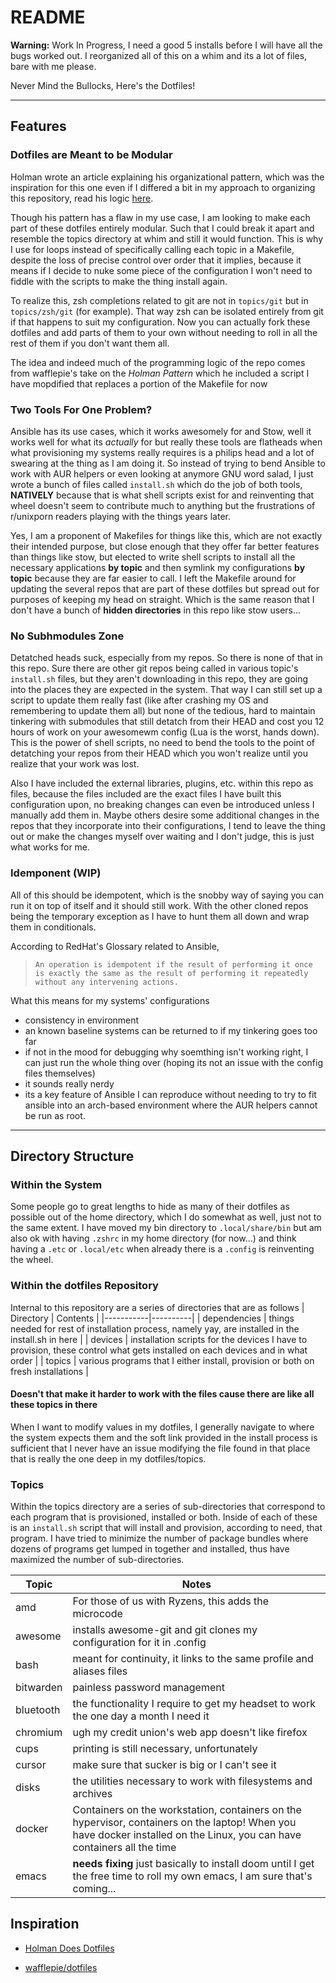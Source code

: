 # README

**Warning:** Work In Progress, I need a good 5 installs before I will have all the bugs worked out. I reorganized all of this on a whim and its a lot of files, bare with me please.

Never Mind the Bullocks, Here's the Dotfiles!

---

## Features

### Dotfiles are Meant to be Modular

Holman wrote an article explaining his organizational pattern, which was the inspiration for this one even if I differed a bit in my approach to organizing this repository, read his logic [here](https://zachholman.com/2010/08/dotfiles-are-meant-to-be-forked/).

Though his pattern has a flaw in my use case, I am looking to make each part of these dotfiles entirely modular. Such that I could break it apart and resemble the topics directory at whim and still it would function. This is why I use for loops instead of specifically calling each topic in a Makefile, despite the loss of precise control over order that it implies, because it means if I decide to nuke some piece of the configuration I won't need to fiddle with the scripts to make the thing install again.

To realize this, zsh completions related to git are not in `topics/git` but in `topics/zsh/git` (for example). That way zsh can be isolated entirely from git if that happens to suit my configuration. Now you can actually fork these dotfiles and add parts of them to your own without needing to roll in all the rest of them if you don't want them all.

The idea and indeed much of the programming logic of the repo comes from wafflepie's take on the _Holman Pattern_ which he included a script I have mopdified that replaces a portion of the Makefile for now

### Two Tools For One Problem?

Ansible has its use cases, which it works awesomely for and Stow, well it works well for what its _actually_ for but really these tools are flatheads when what provisioning my systems really requires is a philips head and a lot of swearing at the thing as I am doing it. So instead of trying to bend Ansible to work with AUR helpers or even looking at anymore GNU word salad, I just wrote a bunch of files called `install.sh` which do the job of both tools, **NATIVELY** because that is what shell scripts exist for and reinventing that wheel doesn't seem to contribute much to anything but the frustrations of r/unixporn readers playing with the things years later.

Yes, I am a proponent of Makefiles for things like this, which are not exactly their intended purpose, but close enough that they offer far better features than things like stow, but elected to write shell scripts to install all the necessary applications **by topic** and then symlink my configurations **by topic** because they are far easier to call. I left the Makefile around for updating the several repos that are part of these dotfiles but spread out for purposes of keeping my head on straight. Which is the same reason that I don't have a bunch of **hidden directories** in this repo like stow users...

### No Subhmodules Zone

Detatched heads suck, especially from my repos. So there is none of that in this repo. Sure there are other git repos being called in various topic's `install.sh` files, but they aren't downloading in this repo, they are going into the places they are expected in the system. That way I can still set up a script to update them really fast (like after crashing my OS and remembering to update them all) but none of the tedious, hard to maintain tinkering with submodules that still detatch from their HEAD and cost you 12 hours of work on your awesomewm config (Lua is the worst, hands down). This is the power of shell scripts, no need to bend the tools to the point of detatching your repos from their HEAD which you won't realize until you realize that your work was lost.

Also I have included the external libraries, plugins, etc. within this repo as files, because the files included are the exact files I have built this configuration upon, no breaking changes can even be introduced unless I manually add them in. Maybe others desire some additional changes in the repos that they incorporate into their configurations, I tend to leave the thing out or make the changes myself over waiting and I don't judge, this is just what works for me.

### Idemponent (WIP)

All of this should be idempotent, which is the snobby way of saying you can run it on top of itself and it should still work. With the other cloned repos being the temporary exception as I have to hunt them all down and wrap them in conditionals.

According to RedHat's Glossary related to Ansible,

>     An operation is idempotent if the result of performing it once is exactly the same as the result of performing it repeatedly without any intervening actions.

What this means for my systems' configurations

- consistency in environment
- an known baseline systems can be returned to if my tinkering goes too far
- if not in the mood for debugging why soemthing isn't working right, I can just run the whole thing over (hoping its not an issue with the config files themselves)
- it sounds really nerdy
- its a key feature of Ansible I can reproduce without needing to try to fit ansible into an arch-based environment where the AUR helpers cannot be run as root.

---

## Directory Structure

### Within the System

Some people go to great lengths to hide as many of their dotfiles as possible out of the home directory, which I do somewhat as well, just not to the same extent. I have moved my bin directory to `.local/share/bin` but am also ok with having `.zshrc` in my home directory (for now...) and think having a `.etc` or `.local/etc` when already there is a `.config` is reinventing the wheel.

### Within the dotfiles Repository

Internal to this repository are a series of directories that are as follows
| Directory | Contents |
|-----------|----------|
| dependencies | things needed for rest of installation process, namely yay, are installed in the install.sh in here |
| devices | installation scripts for the devices I have to provision, these control what gets installed on each devices and in what order |
| topics | various programs that I either install, provision or both on fresh installations |

#### Doesn't that make it harder to work with the files cause there are like all these topics in there

When I want to modify values in my dotfiles, I generally navigate to where the system expects them and the soft link provided in the install process is sufficient that I never have an issue modifying the file found in that place that is really the one deep in my dotfiles/topics.

### Topics

Within the topics directory are a series of sub-directories that correspond to each program that is provisioned, installed or both. Inside of each of these is an `install.sh` script that will install and provision, according to need, that program. I have tried to minimize the number of package bundles where dozens of programs get lumped in together and installed, thus have maximized the number of sub-directories.

| Topic     | Notes                                                                                                                                                                    |
| --------- | ------------------------------------------------------------------------------------------------------------------------------------------------------------------------ |
| amd       | For those of us with Ryzens, this adds the microcode                                                                                                                     |
| awesome   | installs awesome-git and git clones my configuration for it in .config                                                                                                   |
| bash      | meant for continuity, it links to the same profile and aliases files                                                                                                     |
| bitwarden | painless password management                                                                                                                                             |
| bluetooth | the functionality I require to get my headset to work the one day a month I need it                                                                                      |
| chromium  | ugh my credit union's web app doesn't like firefox                                                                                                                       |
| cups      | printing is still necessary, unfortunately                                                                                                                               |
| cursor    | make sure that sucker is big or I can't see it                                                                                                                           |
| disks     | the utilities necessary to work with filesystems and archives                                                                                                            |
| docker    | Containers on the workstation, containers on the hypervisor, containers on the laptop! When you have docker installed on the Linux, you can have containers all the time |
| emacs     | **needs fixing** just basically to install doom until I get the free time to roll my own emacs, I am sure that's coming...                                               |

## Inspiration

- [Holman Does Dotfiles](https://github.com/holman/dotfiles)

- [wafflepie/dotfiles](https://github.com/wafflepie/dotfiles)
